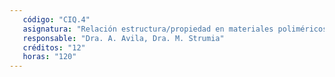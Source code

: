 ```yaml
---
   código: "CIQ.4"
   asignatura: "Relación estructura/propiedad en materiales poliméricos"
   responsable: "Dra. A. Avila, Dra. M. Strumia"
   créditos: "12"
   horas: "120"
---
```

<!--stackedit_data:
eyJoaXN0b3J5IjpbLTEyNzcxODI0NDksNDEyNzU5MzY3XX0=
-->
